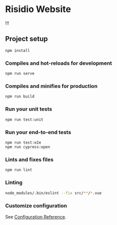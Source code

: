 # Risidio Website
!!!
## Project setup
```
npm install
```

### Compiles and hot-reloads for development
```
npm run serve
```

### Compiles and minifies for production
```
npm run build
```

### Run your unit tests
```
npm run test:unit
```

### Run your end-to-end tests
```
npm run test:e2e
npm run cypress:open
```

### Lints and fixes files
```
npm run lint
```

### Linting

```bash
node_modules/.bin/eslint --fix src/**/*.vue
```

### Customize configuration
See [Configuration Reference](https://cli.vuejs.org/config/).
